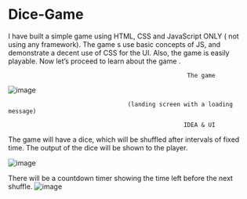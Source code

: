 # Dice-Game
I have built a simple game using HTML, CSS and JavaScript ONLY
( not using any framework). The game s use basic concepts of JS, and demonstrate a
decent use of CSS for the UI. Also, the game is easily playable.
Now let’s proceed to learn about the game .


       
                                                       The game
  ![image](https://user-images.githubusercontent.com/87278039/148101366-7444c1f5-e73e-4851-bc30-e362b6c712a8.png)

                                      (landing screen with a loading message)
                                      
                                                      IDEA & UI
The game will have a dice, which will be shuffled after intervals of fixed time. The output of the
dice will be shown to the player.

![image](https://user-images.githubusercontent.com/87278039/148101826-332e8e9f-3aef-4aa2-b16b-d952d60ff75f.png)

There will be a countdown timer showing the time left before the next shuffle.
![image](https://user-images.githubusercontent.com/87278039/148101944-c5402d7a-8b41-4609-ba8c-bc1423e96f67.png)

                                        
